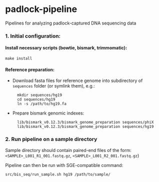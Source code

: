 padlock-pipeline
================

Pipelines for analyzing padlock-captured DNA sequencing data



### 1. Initial configuration:


#### Install necessary scripts (bowtie, bismark, trimmomatic):

    make install

#### Reference preparation:

* Download fasta files for reference genome into subdirectory of `sequences` folder (or symlink them), e.g.:

        mkdir sequences/hg19
        cd sequences/hg19
        ln -s /path/to/hg19.fa

* Prepare bismark genomic indexes:

        lib/bismark_v0.12.3/bismark_genome_preparation sequences/phiX
        lib/bismark_v0.12.3/bismark_genome_preparation sequences/hg19


### 2. Run pipeline on a sample directory

Sample directory should contain paired-end files of the form: `<SAMPLE>_L001_R1_001.fastq.gz`, `<SAMPLE>_L001_R2_001.fastq.gz`)

Pipeline can then be run with SGE-compatible command:

    src/bis_seq/run_sample.sh hg19 /path/to/sample/
